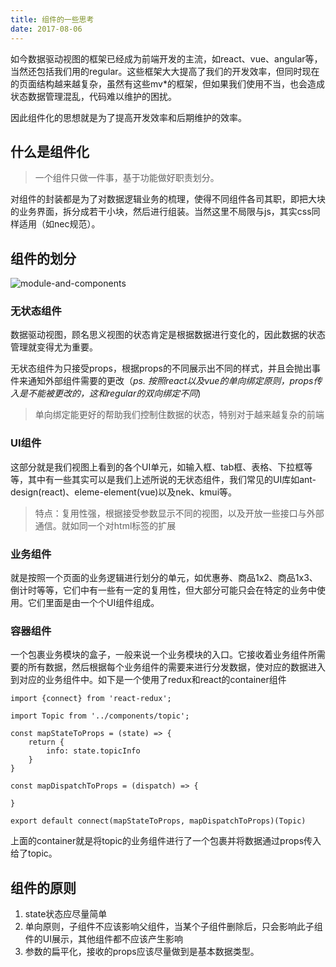 ```yaml
---
title: 组件的一些思考
date: 2017-08-06
---
```


如今数据驱动视图的框架已经成为前端开发的主流，如react、vue、angular等，当然还包括我们用的regular。这些框架大大提高了我们的开发效率，但同时现在的页面结构越来越复杂，虽然有这些mv*的框架，但如果我们使用不当，也会造成状态数据管理混乱，代码难以维护的困扰。

因此组件化的思想就是为了提高开发效率和后期维护的效率。

<!-- more -->

## 什么是组件化
> 一个组件只做一件事，基于功能做好职责划分。

对组件的封装都是为了对数据逻辑业务的梳理，使得不同组件各司其职，即把大块的业务界面，拆分成若干小块，然后进行组装。当然这里不局限与js，其实css同样适用（如nec规范）。

## 组件的划分
![module-and-components](https://user-images.githubusercontent.com/5706155/29003203-de472382-7ae4-11e7-94d2-d31f46bc8d76.jpg)

### 无状态组件
数据驱动视图，顾名思义视图的状态肯定是根据数据进行变化的，因此数据的状态管理就变得尤为重要。

无状态组件为只接受props，根据props的不同展示出不同的样式，并且会抛出事件来通知外部组件需要的更改（*ps. 按照react以及vue的单向绑定原则，props传入是不能被更改的，这和regular的双向绑定不同*)
> 单向绑定能更好的帮助我们控制住数据的状态，特别对于越来越复杂的前端

### UI组件
这部分就是我们视图上看到的各个UI单元，如输入框、tab框、表格、下拉框等等，其中有一些其实可以是我们上述所说的无状态组件，我们常见的UI库如ant-design(react)、eleme-element(vue)以及nek、kmui等。
>特点：复用性强，根据接受参数显示不同的视图，以及开放一些接口与外部通信。就如同一个对html标签的扩展

### 业务组件
就是按照一个页面的业务逻辑进行划分的单元，如优惠券、商品1x2、商品1x3、倒计时等等，它们中有一些有一定的复用性，但大部分可能只会在特定的业务中使用。它们里面是由一个个UI组件组成。

### 容器组件
一个包裹业务模块的盒子，一般来说一个业务模块的入口。它接收着业务组件所需要的所有数据，然后根据每个业务组件的需要来进行分发数据，使对应的数据进入到对应的业务组件中。如下是一个使用了redux和react的container组件

```
import {connect} from 'react-redux';

import Topic from '../components/topic';

const mapStateToProps = (state) => {
    return {
        info: state.topicInfo
    }
}

const mapDispatchToProps = (dispatch) => {

}

export default connect(mapStateToProps, mapDispatchToProps)(Topic)
```
上面的container就是将topic的业务组件进行了一个包裹并将数据通过props传入给了topic。

## 组件的原则
1. state状态应尽量简单
2. 单向原则，子组件不应该影响父组件，当某个子组件删除后，只会影响此子组件的UI展示，其他组件都不应该产生影响
3. 参数的扁平化，接收的props应该尽量做到是基本数据类型。
